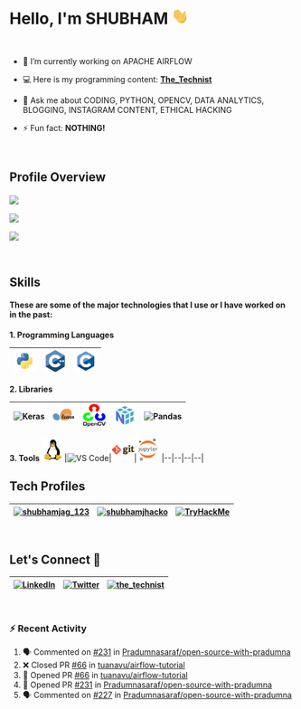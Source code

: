 <h1>Hello, I'm SHUBHAM <img  src="https://raw.githubusercontent.com/ABSphreak/ABSphreak/master/gifs/Hi.gif" width="30px"></h1>
<br>

- 🔭 I’m currently working on APACHE AIRFLOW
<!-- :star: Actively participating **HACKTOBERFEST 2022** -->
- 💻 Here is my programming content: **[The_Technist](https://www.instagram.com/the_technist)**
<!--🌱 I’m currently learning DSA -->
<!-- 👯 I’m looking to collaborate on --> 
<!-- 🤔 I’m looking for help with ... -->
- 💬 Ask me about CODING, PYTHON, OPENCV, DATA ANALYTICS, BLOGGING, INSTAGRAM CONTENT, ETHICAL HACKING
<!-- 📫 How to reach me: ... -->
<!-- 😄 Pronouns: ... -->
- ⚡ Fun fact: **NOTHING!**
<br>

## Profile Overview 

<p align="left">
   <img align="center" src="https://github-readme-streak-stats.herokuapp.com/?user=ShubhamJagtap2000&theme=radical"/>
</p>
<p align="left">
   <img align="center" src="https://github-readme-stats.vercel.app/api?username=ShubhamJagtap2000&show_icons=true&theme=radical&count_private=true"/>
</p>
<p align="left">
   <img align="center" src="https://github-readme-stats.vercel.app/api/top-langs/?username=ShubhamJagtap2000&langs_count=6&layout=compact&theme=radical" />
</p>
<br>

## Skills

#### These are some of the major technologies that I use or I have worked on in the past:


**1. Programming Languages**

<img title="Python" alt="Python" width="40px" src="https://raw.githubusercontent.com/github/explore/master/topics/python/python.png" />|<img alt="CPP" title="CPP" width="40px" src="https://raw.githubusercontent.com/github/explore/master/topics/cpp/cpp.png">|<img title="C" alt="C" width="40px" src="https://raw.githubusercontent.com/github/explore/master/topics/c/c.png">
|--|--|--|

**2. Libraries**

<!--img title="TensorFlow" alt="TensorFlow" width="40px" src="https://raw.githubusercontent.com/github/explore/master/topics/tensorflow/tensorflow.png">|-->

<img title="Keras" alt="Keras" width="40px" src="https://upload.wikimedia.org/wikipedia/commons/thumb/a/ae/Keras_logo.svg/240px-Keras_logo.svg.png">|<img title="Scikit-Learn" alt="Scikit Learn" width="40px" src="https://raw.githubusercontent.com/github/explore/master/topics/scikit-learn/scikit-learn.png">|<img title="OpenCV" alt="OpenCV" width="40px" src="https://raw.githubusercontent.com/github/explore/master/topics/opencv/opencv.png">|<img title="NumPy" alt="NumPy" width="40px" src="https://raw.githubusercontent.com/github/explore/master/topics/numpy/numpy.png">|<img title="Pandas" alt="Pandas" width="40px" src="https://erx.vn/Media/images/New/1_cxfqR8NAj8HGal8CVOZ7hg.png">
|--|--|--|--|--|

**3. Tools** 
<img title="Linux" alt="Linux" width="40px" src="https://raw.githubusercontent.com/github/explore/master/topics/linux/linux.png">|<img title="VS Code" alt="VS Code" width="40px" src="https://img.icons8.com/fluent/48/000000/visual-studio-code-2019.png">|<img title="Git" alt="Git" width="40px" src="https://raw.githubusercontent.com/github/explore/master/topics/git/git.png">|<img title="Jupyter Notebook" alt="Jupyter" width="40px" src="https://raw.githubusercontent.com/github/explore/master/topics/jupyter-notebook/jupyter-notebook.png">
|--|--|--|--|
<br>

## Tech Profiles

<a href="https://www.codechef.com/users/shubhamjag_123"><img title="CodeChef" align="center" src="https://camo.githubusercontent.com/ccb5a051989c2ffe08f1923845d7611fc6f73b25d610fbebbffd300a5e79f8ed/68747470733a2f2f73332e616d617a6f6e6177732e636f6d2f636f6465636865665f7368617265642f6d6973632f66622d696d6167652d69636f6e2e706e67" alt="shubhamjag_123" width="40" /></a>|<a href="https://www.hackerrank.com/shubhamjhacko"><img title="HackerRank" align="center" src="https://raw.githubusercontent.com/rahuldkjain/github-profile-readme-generator/master/src/images/icons/Social/hackerrank.svg" alt="shubhamjhacko" width="40" /></a>|<a href="https://tryhackme.com/p/jagtapshubham14" target="blank"><img title="TryHackMe" align="center" src="https://tryhackme-badges.s3.amazonaws.com/jagtapshubham14.png" alt="TryHackMe" height="38" width="147" /></a>
|--|--|--|
<br>

## Let's Connect :handshake:

<a href="https://www.linkedin.com/in/shubhamjagtap14/"><img title="LinkedIn" src="https://cdn2.iconfinder.com/data/icons/social-media-2285/512/1_Linkedin_unofficial_colored_svg-128.png" width="40"></a>|<a href="https://www.twitter.com/Shubhamjag1/"><img align="center" title="Twitter" src="https://raw.githubusercontent.com/rahuldkjain/github-profile-readme-generator/master/src/images/icons/Social/twitter.svg" width="40"></a>|<a href="https://instagram.com/the_technist"><img title="Instagram" align="center" src="https://raw.githubusercontent.com/rahuldkjain/github-profile-readme-generator/master/src/images/icons/Social/instagram.svg" alt="the_technist" width="40" /></a>
|--|--|--|
<br>


### :zap: Recent Activity

<!--START_SECTION:activity-->
1. 🗣 Commented on [#231](https://github.com/Pradumnasaraf/open-source-with-pradumna/issues/231) in [Pradumnasaraf/open-source-with-pradumna](https://github.com/Pradumnasaraf/open-source-with-pradumna)
2. ❌ Closed PR [#66](https://github.com/tuanavu/airflow-tutorial/pull/66) in [tuanavu/airflow-tutorial](https://github.com/tuanavu/airflow-tutorial)
3. 💪 Opened PR [#66](https://github.com/tuanavu/airflow-tutorial/pull/66) in [tuanavu/airflow-tutorial](https://github.com/tuanavu/airflow-tutorial)
4. 💪 Opened PR [#231](https://github.com/Pradumnasaraf/open-source-with-pradumna/pull/231) in [Pradumnasaraf/open-source-with-pradumna](https://github.com/Pradumnasaraf/open-source-with-pradumna)
5. 🗣 Commented on [#227](https://github.com/Pradumnasaraf/open-source-with-pradumna/issues/227) in [Pradumnasaraf/open-source-with-pradumna](https://github.com/Pradumnasaraf/open-source-with-pradumna)
<!--END_SECTION:activity-->
